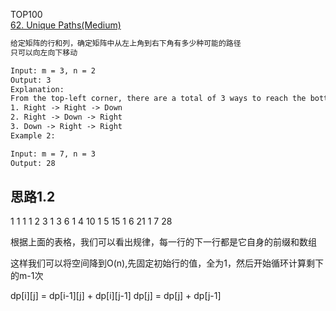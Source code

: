 TOP100  
[62. Unique Paths(Medium)](https://leetcode.com/problems/unique-paths/)

```html
给定矩阵的行和列，确定矩阵中从左上角到右下角有多少种可能的路径
只可以向左向下移动

Input: m = 3, n = 2
Output: 3
Explanation:
From the top-left corner, there are a total of 3 ways to reach the bottom-right corner:
1. Right -> Right -> Down
2. Right -> Down -> Right
3. Down -> Right -> Right
Example 2:

Input: m = 7, n = 3
Output: 28
```

## 思路1.2

1	1	1
1	2	3
1	3	6
1	4	10
1	5	15
1	6	21
1	7	28

根据上面的表格，我们可以看出规律，每一行的下一行都是它自身的前缀和数组

这样我们可以将空间降到O(n),先固定初始行的值，全为1，然后开始循环计算剩下的m-1次


 dp[i][j] = dp[i-1][j] + dp[i][j-1]
  dp[j] = dp[j] + dp[j-1]